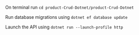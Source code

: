 <!-- Running Backend -->
On terminal run `cd product-Crud-Dotnet/product-Crud-Dotnet`

Run database migrations using `dotnet ef database update`

Launch the API using `dotnet run --launch-profile http`
